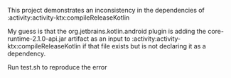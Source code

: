 This project demonstrates an inconsistency in the dependencies of :activity:activity-ktx:compileReleaseKotlin

My guess is that the org.jetbrains.kotlin.android plugin is adding the core-runtime-2.1.0-api.jar artifact as an input to :activity:activity-ktx:compileReleaseKotlin if that file exists but is not declaring it as a dependency.

Run test.sh to reproduce the error
